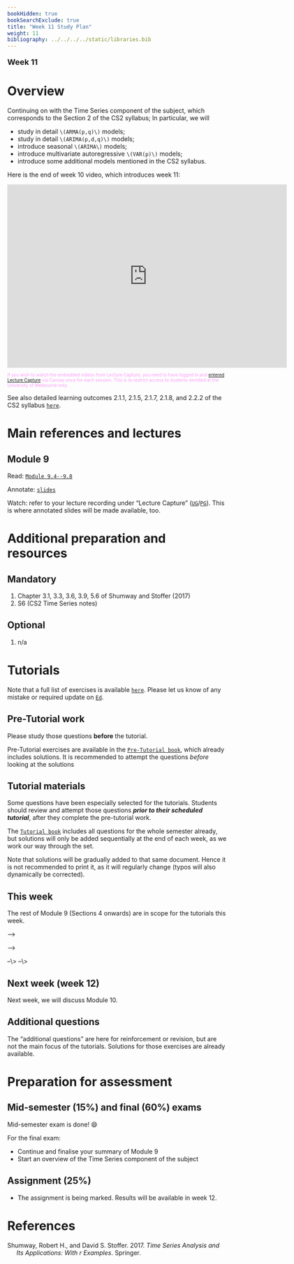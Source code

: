 ```yaml
---
bookHidden: true
bookSearchExclude: true
title: "Week 11 Study Plan"
weight: 11
bibliography: ../../../../static/libraries.bib
---
```


<p style="font-size:18px;font-weight:bold;">
Week 11
</p>

# Overview

<!-- This week, we will cover the following topics: -->

Continuing on with the Time Series component of the subject, which corresponds to the Section 2 of the CS2 syllabus; In particular, we will

- study in detail `\(ARMA(p,q)\)` models;
- study in detail `\(ARIMA(p,d,q)\)` models;
- introduce seasonal `\(ARIMA\)` models;
- introduce multivariate autoregressive `\(VAR(p)\)` models;
- introduce some additional models mentioned in the CS2 syllabus.

Here is the end of week 10 video, which introduces week 11:

<iframe height="420" width="640" allowfullscreen frameborder="0" src="https://echo360.net.au/media/ad96f3ac-3de8-4d41-bf33-519258935523/public?autoplay=false&amp;automute=false">
</iframe>
<p style="font-size:10px;color: rgb(252, 156, 249);">
If you wish to watch the embedded videos from Lecture Capture, you need to have logged in and <a href="https://canvas.lms.unimelb.edu.au/courses/150864/external_tools/701">entered Lecture Capture</a> via Canvas once for each session. This is to restrict access to students enrolled at the University of Melbourne only.
</p>

See also detailed learning outcomes 2.1.1, 2.1.5, 2.1.7, 2.1.8, and 2.2.2 of the CS2 syllabus [`here`](../../0-subject-guide/SILO).

# Main references and lectures

## Module 9

Read: [`Module 9.4--9.8`](../../1-time-series/m9-time-series-models/)

Annotate: [`slides`](../../../output/23-GIM-M9-lec.pdf)
<!-- [``annotated slides``](../../../output/22-GIM-M1-lec_a.pdf) -->

Watch: refer to your lecture recording under “Lecture Capture” ([`UG`](https://canvas.lms.unimelb.edu.au/courses/150824/external_tools/701)/[`PG`](https://canvas.lms.unimelb.edu.au/courses/150864/external_tools/701)). This is where annotated slides will be made available, too.

# Additional preparation and resources

## Mandatory

1.  Chapter 3.1, 3.3, 3.6, 3.9, 5.6 of Shumway and Stoffer (2017)
2.  S6 (CS2 Time Series notes)

## Optional

1.  n/a

# Tutorials

Note that a full list of exercises is available [`here`](https://canvas.lms.unimelb.edu.au/courses/173733/modules/items/4466801). Please let us know of any mistake or required update on [`Ed`](https://canvas.lms.unimelb.edu.au/courses/173733/external_tools/5601?display=borderless).

## Pre-Tutorial work

Please study those questions **before** the tutorial.

Pre-Tutorial exercises are available in the [`Pre-Tutorial book`](https://canvas.lms.unimelb.edu.au/courses/173733/modules/items/4464391), which already includes solutions. It is recommended to attempt the questions *before* looking at the solutions

## Tutorial materials

Some questions have been especially selected for the tutorials. Students should review and attempt those questions ***prior to their scheduled tutorial***, after they complete the pre-tutorial work.

The [`Tutorial book`](https://canvas.lms.unimelb.edu.au/courses/173733/modules/items/4464392) includes all questions for the whole semester already, but solutions will only be added sequentially at the end of each week, as we work our way through the set.

Note that solutions will be gradually added to that same document. Hence it is not recommended to print it, as it will regularly change (typos will also dynamically be corrected).

## This week

The rest of Module 9 (Sections 4 onwards) are in scope for the tutorials this week.

<!-- Here is the recording available for Week 11 from William: -->
<!--  -->
<!-- <iframe height="420" width="640" allowfullscreen frameborder=0 src="https://echo360.net.au/media/93b90428-9e02-44bc-9e22-52e5ff1f531e/public?autoplay=false&automute=false"></iframe> -->
<!--  -->
<!-- <!-- Here is the recording available for Week 10 from Eric: -->

–\>

<!-- <!--  -->

–\>
<!-- <!-- <iframe height="420" width="640" allowfullscreen frameborder=0 src="https://echo360.net.au/media/cc061437-f56e-481d-8194-48a0c88b80e3/public?autoplay=false&automute=false"></iframe> --> –\>
<!-- <!--  --> –\>

<!-- <p style="font-size:10px;color: rgb(252, 156, 249);"> If you wish to watch the embedded videos from Lecture Capture, you need to have logged in and <a href="https://canvas.lms.unimelb.edu.au/courses/145406/external_tools/701">entered Lecture Capture</a> via Canvas once for each session. This is to restrict access to students enrolled at the University of Melbourne only. </p> -->

## Next week (week 12)

Next week, we will discuss Module 10.

## Additional questions

The “additional questions” are here for reinforcement or revision, but are not the main focus of the tutorials. Solutions for those exercises are already available.

# Preparation for assessment

## Mid-semester (15%) and final (60%) exams

<!-- install.packages("devtools") -->
<!-- devtools::install_github("hadley/emo") -->

Mid-semester exam is done! 😄

For the final exam:

- Continue and finalise your summary of Module 9
- Start an overview of the Time Series component of the subject

## Assignment (25%)

- The assignment is being marked. Results will be available in week 12.

# References

<div id="refs" class="references csl-bib-body hanging-indent">

<div id="ref-ShSt17" class="csl-entry">

Shumway, Robert H., and David S. Stoffer. 2017. *Time Series Analysis and Its Applications: With r Examples*. Springer.

</div>

</div>
